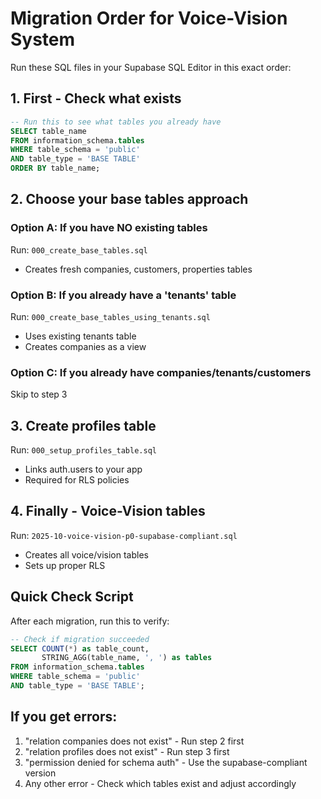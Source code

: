 # Migration Order for Voice-Vision System

Run these SQL files in your Supabase SQL Editor in this exact order:

## 1. First - Check what exists

```sql
-- Run this to see what tables you already have
SELECT table_name 
FROM information_schema.tables 
WHERE table_schema = 'public' 
AND table_type = 'BASE TABLE'
ORDER BY table_name;
```

## 2. Choose your base tables approach

### Option A: If you have NO existing tables
Run: `000_create_base_tables.sql`
- Creates fresh companies, customers, properties tables

### Option B: If you already have a 'tenants' table
Run: `000_create_base_tables_using_tenants.sql`
- Uses existing tenants table
- Creates companies as a view

### Option C: If you already have companies/tenants/customers
Skip to step 3

## 3. Create profiles table
Run: `000_setup_profiles_table.sql`
- Links auth.users to your app
- Required for RLS policies

## 4. Finally - Voice-Vision tables
Run: `2025-10-voice-vision-p0-supabase-compliant.sql`
- Creates all voice/vision tables
- Sets up proper RLS

## Quick Check Script

After each migration, run this to verify:

```sql
-- Check if migration succeeded
SELECT COUNT(*) as table_count, 
       STRING_AGG(table_name, ', ') as tables
FROM information_schema.tables 
WHERE table_schema = 'public' 
AND table_type = 'BASE TABLE';
```

## If you get errors:

1. "relation companies does not exist" - Run step 2 first
2. "relation profiles does not exist" - Run step 3 first
3. "permission denied for schema auth" - Use the supabase-compliant version
4. Any other error - Check which tables exist and adjust accordingly